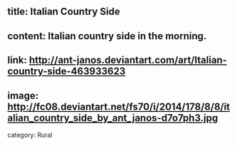 title: Italian Country Side
-----
content: Italian country side in the morning.
-----
link: http://ant-janos.deviantart.com/art/Italian-country-side-463933623
-----
image: http://fc08.deviantart.net/fs70/i/2014/178/8/8/italian_country_side_by_ant_janos-d7o7ph3.jpg
-----
category: Rural
